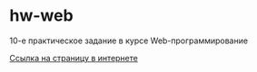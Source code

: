 # hw-web
10-е практическое задание в курсе Web-программирование

[Ссылка на страницу в интернете]()
